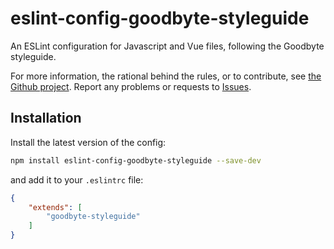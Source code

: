 # eslint-config-goodbyte-styleguide

An ESLint configuration for Javascript and Vue files, following the Goodbyte styleguide.

For more information, the rational behind the rules, or to contribute, see [the Github project](https://github.com/GoodbyteCo/Linter-Config). Report any problems or requests to [Issues](https://github.com/GoodbyteCo/Linter-Config/issues).

## Installation

Install the latest version of the config: 

```bash
npm install eslint-config-goodbyte-styleguide --save-dev
```

and add it to your `.eslintrc` file:

```json
{
    "extends": [
        "goodbyte-styleguide"
    ]
}
```